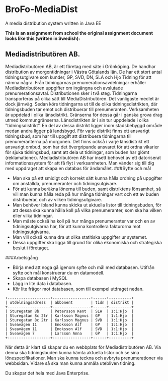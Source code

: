 # BroFo-MediaDist
A media distribution system written in Java EE






**This is an assignment from school the original assignment document looks like this (written in Swedish):**

## Mediadistributören AB.

Mediadistributören AB, är ett företag med säte i Grönköping. De handhar distribution av morgontidningar i Västra Götalands län. De har ett stort antal tidningsutgivare som kunder, GP, SVD, DN, SLA och Hjo Tidning för att nämna några.
Från tidningarnas prenumerationsavdelningar erhåller Mediadistributören uppgifter om ingångna och avslutade prenumerationsavtal.
Distributionen sker i två steg. Tidningarna transporteras på olika sätt till MediaDistributören. Det vanligaste medlet är dock järnväg. Sedan körs tidningarna ut till de olika tidningsdistrikten, där tidningsbuden tar emot och distribuerar till prenumeranten.
Verksamheten är uppdelad i olika länsdistrikt. Gränserna för dessa går i ganska grova drag utmed kommungränserna. Länsdistrikten är i sin tur uppdelade i olika ”tidningsdistrikt”. En del av dessa distrikt ligger inom stadsbebyggd område medan andra ligger på landsbygd. För varje distrikt finns ett ansvarigt tidningsbud, som har till uppgift att distribuera tidningarna till prenumeranterna på morgonen. Det finns också i varje länsdistrikt ett ansvarigt ombud, som har det övergripande ansvaret för att ordna vikarier för sjuka tidningsbud, samt att dela ut tidningar, som buden har glömt (reklamationer). 
Mediadistributören AB har insett behovet av ett datoriserat informationssystem för att få flyt i verksamheten. Man vänder sig till dig med uppdraget att skapa en databas för ändamålet.
###Syfte och mål
* Man ska på ett smidigt och korrekt sätt kunna hålla ordning på uppgifter om anställda, prenumeranter och tidningsutgivare. 
* För att kunna beräkna lönerna till buden, samt distriktens lönsamhet, så vill man kunna hålla reda på hur många tidningar vart och ett av buden distribuerar, och av vilken tidningsutgivare. 
* Man behöver ibland kunna skicka ut aktuella listor till tidningsbuden, för att dessa ska kunna hålla koll på vilka prenumeranter, som ska ha vilken eller vilka tidningar. 
* Man måste också ha koll på hur många prenumeranter var och en av tidningsutgivarna har, för att kunna kontrollera fakturorna mot tidningsutgivarna. 
* Man vill också kunna dra ut olika statitiska uppgifter ur systemet. 
* Dessa uppgifter ska ligga till grund för olika ekonomiska och strategiska beslut i företaget.
 
###Arbetsgång
* Börja med att noga gå igenom syfte och mål med databasen. Utifrån syfte och mål konstruerar du en datamodell.
* Skapa databasen i MySQL
* Lägg in lite data i databasen.
* Kör lite frågor mot databasen, som till exempel utdraget nedan.

```
+-------------------+-----------------+------+----------+
| utdelningsadress  | abbonent        | tidn | distrikt |
+-------------------+-----------------+------+----------+
| Sturegatan 8b     | Petersson Kent  | SLA  | 1:1:Hjo  |
| Sturegatan 8c 2tr | Karlsson Magnus | GP   | 1:1:Hjo  |
| Sturegatan 8c 2tr | Karlsson Magnus | SVD  | 1:1:Hjo  |
| Sveavägen 11      | Enoksson Alf    | GP   | 1:1:Hjo  |
| Sveavägen 11      | Enoksson Alf    | SVD  | 1:1:Hjo  |
| Sveavägen 7       | Larsson Anna    | GP   | 1:1:Hjo  |
+-------------------+-----------------+------+----------+
```

När detta är klart så skapar du en webbplats för Mediadistributören AB. Via denna ska tidningsbuden kunna hämta aktuella listor och se sina lönespecifikationer. Man ska kunna teckna och avbryta prenumerationer via webbsidan. Vidare så ska man kunna anmäla utebliven tidning.

Du skapar det hela med Java Enterprise.
